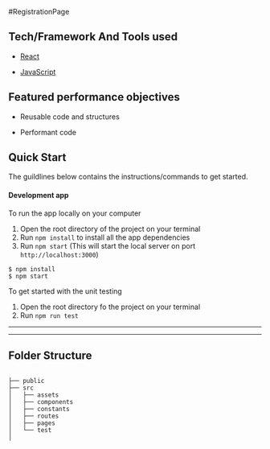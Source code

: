 #RegistrationPage

## Tech/Framework And Tools used

- [React](https://reactjs.org/)

- [JavaScript](https://www.javascript.com/)

## Featured performance objectives

- Reusable code and structures

- Performant code

## Quick Start

The guildlines below contains the instructions/commands to get started.

#### Development app

To run the app locally on your computer

1. Open the root directory of the project on your terminal
2. Run `npm install` to install all the app dependencies
3. Run `npm start` (This will start the local server on port `http://localhost:3000`)

```
$ npm install
$ npm start
```

To get started with the unit testing

1. Open the root directory fo the project on your terminal
2. Run `npm run test`

---

---

## Folder Structure

```

├── public
├── src
│   ├── assets
│   ├── components
│   ├── constants
│   ├── routes
│   ├── pages
│   └── test
│

```
